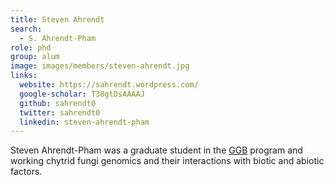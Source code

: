 ```yaml
---
title: Steven Ahrendt
search:
  - S. Ahrendt-Pham
role: phd
group: alum
image: images/members/steven-ahrendt.jpg
links:
  website: https://sahrendt.wordpress.com/
  google-scholar: T38gtDsAAAAJ
  github: sahrendt0
  twitter: sahrendt0
  linkedin: steven-ahrendt-pham
---
```


Steven Ahrendt-Pham was a graduate student in the [GGB](http://ggb.ucr.edu) program and working chytrid fungi genomics and their interactions with biotic and abiotic factors.
